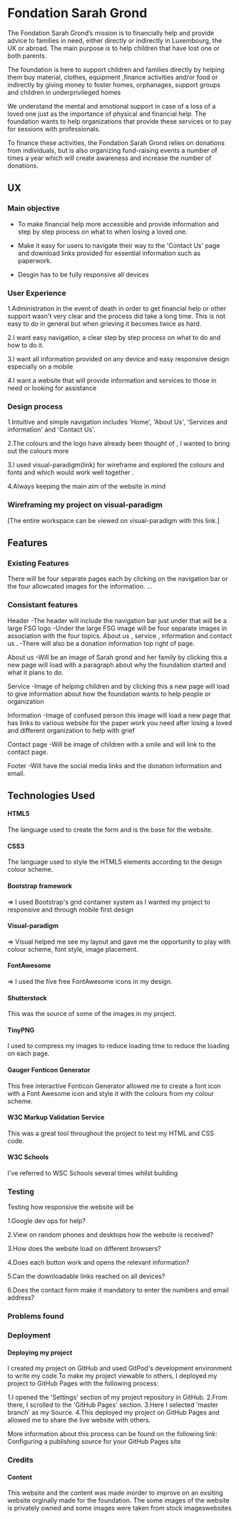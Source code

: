 # Fondation Sarah Grond

The Fondation Sarah Grond’s mission is to financially help and provide advice to families in need, either directly or indirectly in Luxembourg, the UK or abroad. The main purpose is to help children that have lost one or both parents.

​The foundation is here to support children and families directly by helping them buy material, clothes, equipment ,finance activities and/or food or indirectly by giving money to foster homes, orphanages, support groups and children in underprivileged homes 

​We understand the mental and emotional support in case of a loss of a loved one just as the importance of physical and financial help. The foundation wants to help organizations that  provide these services or to pay for sessions with professionals.


To finance these activities, the Fondation Sarah Grond relies on donations from individuals, but is also organizing fund-raising events a number of times a year which will create awareness and increase the number of donations.



## UX
### Main objective 

- To make financial help more accessible and provide information and step by step process on what to when losing a loved one. 

- Make it easy for users to navigate their way to the 'Contact Us' page and download links provided for essential information such as paperwork.

- Desgin has to be fully responsive all devices

### User Experience 
1.Administration in the event of death in order to get financial help or other support wasn't very clear and the process did take a long time.
This is not easy to do in general but when grieving it becomes twice as hard.

2.I want easy navigation, a clear step by step process on what to do and how to do it.

3.I want all information provided on any device and easy responsive design especially on a mobile 

4.I want a website that will provide information and services to those in need or looking for assistance

### Design process
1.Intuitive and simple navigation includes 'Home', 'About Us', 'Services and information' and 'Contact Us'.
 
2.The colours and the logo have already been thought of , I wanted to bring out the colours more 

3.I used visual-paradigm(link) for wireframe and explored the colours and fonts and which would work well together .

4.Always keeping the main aim of the website in mind  

### Wireframing my project on visual-paradigm

[The entire workspace can be viewed on visual-paradigm with this link.]

## Features
 
### Existing Features
There will be four separate pages each by clicking on the navigation bar or the four allowcated images for the information.
...
### Consistant features
Header 
-The header will include the navigation bar just under that will be a large FSG logo 
-Under the large FSG image will be four separate images in association with the four topics. 
 About us , service , information and contact us  .
-There will also be a donation information top right of page. 

About us 
-Will be an image of Sarah grond and her family by clicking this a new page will load with a paragraph about why the foundation started and what it plans to do. 

Service 
-Image of helping children and by clicking this a new page will load to give information about how the foundation wants to help people or organization

Information 
-Image of confused person this image will load a new page that has links to various website for the paper work you need after losing a loved and different organization to help with grief 

Contact page 
-Will be image of children with a smile  and will link to the contact page. 

Footer 
-Will have the social media links and the donation information and email. 

## Technologies Used
#### HTML5 
The language used to create the form and is the base for the  website.

#### CSS3
 The language used to style the HTML5 elements according to the design colour scheme.

#### Bootstrap framework
=> I used Bootstrap's grid container system as I wanted my project to responsive and through mobile first design 

#### Visual-paradigm
=> Visual helped me see my layout and gave me the opportunity to play with colour scheme, font style, image placement.

#### FontAwesome
=> I used the five free FontAwesome icons in my design.

#### Shutterstock
 This was the source of some of the images in my project.

#### TinyPNG
I used to compress my images to reduce loading time to reduce the loading on each page.

#### Gauger Fonticon Generator
 This free interactive Fonticon Generator allowed me to create a font icon with a Font Awesome icon and style it with the colours from my colour scheme.

#### W3C Markup Validation Service
 This was a great tool throughout the project to test my HTML and CSS code.

#### W3C Schools
 I've referred to WSC Schools several times whilst building 

### Testing 
Testing how responsive the website will be 

1.Google dev ops for help?

2.View on random phones and desktops how the website is received?

3.How does the website load on different browsers? 

4.Does each button work and opens the relevant information?

5.Can the downloadable links reached on all devices?

6.Does the contact form make it mandatory to enter the numbers and email address?

### Problems found

### Deployment
#### Deploying my project
 I created my project on GitHub and used GitPod's development environment to write my code.To make my project viewable to others, I deployed my project to GitHub Pages with the following process:

1.I opened the 'Settings' section of my project repository in GitHub.
2.From there, I scrolled to the 'GitHub Pages' section.
3.Here I selected 'master branch' as my Source.
4.This deployed my project on GitHub Pages and allowed me to share the live website with others.

More information about this process can be found on the following link: Configuring a publishing source for your GitHub Pages site

### Credits

#### Content
This website and the content was made inorder to improve on an exsiting website orginally made for the foundation.
The some images of the website is privately owned and some images were taken from stock imageswebsites